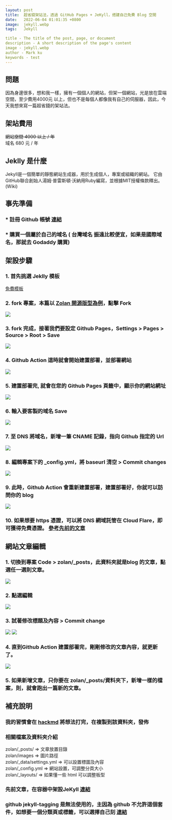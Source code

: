 ```yaml
---
layout: post
title:  超省錢架站法，透過 GitHub Pages + JeKyll，搭建自己免費 Blog 空間
date:   2022-06-04 01:01:35 +0800
image:  jekyll.webp
tags:   Jekyll

title - The title of the post, page, or document
description - A short description of the page's content
image - jekyll.webp
author - Mark ku
keywords - test
---
```

## 問題
因為身邊很多，想和我一樣，擁有一個個人的網站，但架一個網站，光是放在雲端空間，至少費用4000元 以上，但也不是每個人都像我有自己的伺服器，因此，今天我想來寫一篇超省錢的架站法。

## 架站費用
~~網站空間 4000 以上 / 年~~  
域名  680 元 / 年
## Jeklly 是什麼 
Jekyll是一個簡單的靜態網站生成器，用於生成個人，專案或組織的網站。 它由GitHub聯合創始人湯姆·普雷斯頓·沃納用Ruby編寫，並根據MIT授權條款釋出。 (Wiki)

## 事先準備
### * 註冊 Github 帳號 [連結](https://github.com/)
### * 購買一個屬於自己的域名 ( 台灣域名 振遠比較便宜，如果是國際域名，那就去 Godaddy 購買)

## 架設步驟
### 1. 首先挑選 Jeklly 模板
[免費模板](http://jekyllthemes.org/)  

### 2. fork 專案，本篇以 [Zolan 開源版型為例](https://github.com/artemsheludko/zolan)，點擊 Fork
![](https://i.imgur.com/ky411PL.png)

### 3. fork 完成，接著我們要設定 Github Pages，Settings > Pages > Source > Root > Save
![](https://i.imgur.com/AUcLezJ.png)

### 4. Github Action 這時就會開始建置部署，並部署網站
![](https://i.imgur.com/b4QB0r1.png)

### 5. 建置部署完, 就會在您的 Github Pages 頁籤中，顯示你的網站網址
![](https://i.imgur.com/GaLkQnI.png)

### 6. 輸入要客製的域名 Save
![](https://i.imgur.com/CTzYhPb.png)

### 7. 至 DNS 將域名，新增一筆 CNAME 記錄，指向 Github 指定的 Url
![](https://i.imgur.com/vjYI98c.png)

### 8. 編輯專案下的 _config.yml，將 baseurl 清空 > Commit changes
![](https://i.imgur.com/3jOMt4l.png)

### 9. 此時，Github Action 會重新建置部署，建置部署好，你就可以訪問你的 blog 
![](https://i.imgur.com/NJtReZL.png)
### 10. 如果想要 https 憑證，可以將 DNS 網域託管在 Cloud Flare，即可獲得免費憑證。 [參考先前的文章](https://blog.markkulab.net/2021/10/27/clould-flare-cdn/)

## 網站文章編輯
### 1. 切換到專案 Code >  zolan/_posts，此資料夾就是blog 的文章，點選任一選則文章。
![](https://i.imgur.com/A6dAj0i.png)
### 2. 點選編輯
![](https://i.imgur.com/9e8x5nW.png)

### 3. 試著修改標題及內容 > Commit change
![](https://i.imgur.com/ayFRoWo.png)
![](https://i.imgur.com/GBXx63t.png)

### 4. 直到Github Action 建置部署完，剛剛修改的文章內容，就更新了。
![](https://i.imgur.com/SwKXUxO.png)

### 5. 如果新增文章，只你要在 zolan/_posts/資料夾下，新增一樣的檔案，則，就會跑出一篇新的文章。

## 補充說明
### 我的習慣會在 [hackmd](https://hackmd.io/) 將想法打完，在複製到該資料夾，發佈
### 相關檔案及資料夾介紹
zolan/_posts/ => 文章放置目錄  
zolan/images => 圖片路徑  
zolan/_data/settings.yml => 可以設置標圖及內容  
zolan/_config.yml => 網站設置，可調整分頁大小  
zolan/_layouts/ => 如果懂一些 html 可以調整板型  
### 先前文章，在容器中架設JeKyll [連結](https://blog.markkulab.net/2021/04/14/Jekyll-Markdown-Blog/)

### github jekyll-tagging 是無法使用的，主因為 github 不允許這個套件，如想要一個分類頁或標籤，可以選擇自己刻 [連結](http://bunchpost.site/jekyll/2018/07/08/step-jekyll-category-in-3teps.html?fbclid=IwAR304KV4xHSYgFP2AISx_Jj-JOv6QTsRIqygYqGBBOooWN9_NI-pAcdtjIg#%E5%88%9B%E5%BB%BA%E4%B8%80%E4%B8%AA%E5%88%86%E7%B1%BB%E9%A1%B5%E9%9D%A2)
